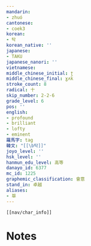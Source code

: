 ```yaml
---
mandarin:
- zhuó
cantonese:
- coek3
korean:
- 탁
korean_native: ''
japanese:
- TAKU
japanese_nanori: ''
vietnamese:
middle_chinese_initial: ʈ
middle_chinese_final: ɣʌk
stroke_count: 8
radical: 十
skip_number: 2-2-6
grade_level: 6
pos: ''
english:
- profound
- brilliant
- lofty
- eminent
羅馬字: tag
韓文: "[[\b탁]]"
joyo_level: ''
hsk_level: ''
hanmun_edu_level: 高等
danayo_id: 6377
mc_id: 1225
graphemic_classification: 會意
stand_in: 卓越
aliases:
- 㔬
---
```

```meta-bind-embed
[[nav/char_info]]
```

# Notes
